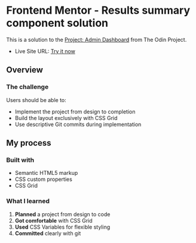 # Frontend Mentor - Results summary component solution

This is a solution to the [Project: Admin Dashboard](https://www.theodinproject.com/lessons/node-path-intermediate-html-and-css-admin-dashboard) from The Odin Project.

- Live Site URL: [Try it now]()

## Overview

### The challenge

Users should be able to:

- Implement the project from design to completion
- Build the layout exclusively with CSS Grid
- Use descriptive Git commits during implementation


## My process

### Built with

- Semantic HTML5 markup
- CSS custom properties
- CSS Grid

### What I learned

1. **Planned** a project from design to code
2. **Got comfortable** with CSS Grid
3. **Used** CSS Variables for flexible styling
4. **Committed** clearly with git